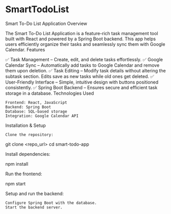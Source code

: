 # SmartTodoList

Smart To-Do List Application
Overview

The Smart To-Do List Application is a feature-rich task management tool built with React and powered by a Spring Boot backend. This app helps users efficiently organize their tasks and seamlessly sync them with Google Calendar.
Features

✅ Task Management – Create, edit, and delete tasks effortlessly.
✅ Google Calendar Sync – Automatically add tasks to Google Calendar and remove them upon deletion.
✅ Task Editing – Modify task details without altering the subtask section. Edits save as new tasks while old ones get deleted.
✅ User-Friendly Interface – Simple, intuitive design with buttons positioned consistently.
✅ Spring Boot Backend – Ensures secure and efficient task storage in a database.
Technologies Used

    Frontend: React, JavaScript
    Backend: Spring Boot
    Database: SQL-based storage
    Integration: Google Calendar API
Installation & Setup

    Clone the repository:

git clone <repo_url>
cd smart-todo-app

Install dependencies:

npm install

Run the frontend:

npm start

Setup and run the backend:

    Configure Spring Boot with the database.
    Start the backend server.
